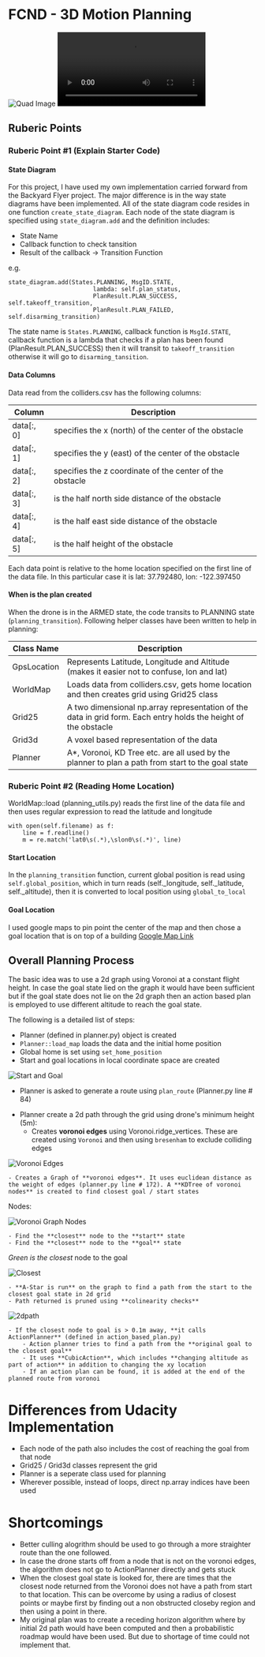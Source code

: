 # FCND - 3D Motion Planning

![Quad Image](./misc/enroute.png)
![Video](./misc/flight.mp4)

## Ruberic Points

### Ruberic Point #1 (Explain Starter Code)

#### State Diagram

For this project, I have used my own implementation carried forward from the Backyard Flyer project. The major difference is in the way state diagrams have been implemented. All of the state diagram code resides in one function `create_state_diagram`. Each node of the state diagram is specified using `state_diagram.add` and the definition includes:

- State Name   
- Callback function to check tansition   
- Result of the callback -> Transition Function   

e.g.

```
state_diagram.add(States.PLANNING, MsgID.STATE, 
                        lambda: self.plan_status,
                        PlanResult.PLAN_SUCCESS, self.takeoff_transition,
                        PlanResult.PLAN_FAILED, self.disarming_transition)
```

The state name is `States.PLANNING`, callback function is `MsgId.STATE`, callback function is a lambda that checks if a plan has been found (PlanResult.PLAN_SUCCESS) then it will transit to `takeoff_transition` otherwise it will go to `disarming_tansition`.

#### Data Columns

Data read from the colliders.csv has the following columns:

| Column | Description|
|-|-|
|data[:, 0]| specifies the x (north) of the center of the obstacle|
|data[:, 1]| specifies the y (east) of the center of the obstacle|
|data[:, 2]| specifies the z coordinate of the center of the obstacle|
|data[:, 3]| is the half north side distance of the obstacle|
|data[:, 4]| is the half east side distance of the obstacle|
|data[:, 5]| is the half height of the obstacle|

Each data point is relative to the home location specified on the first line of the data file. In this particular case it is lat: 37.792480, lon: -122.397450

#### When is the plan created

When the drone is in the ARMED state, the code transits to PLANNING state (`planning_transition`). Following helper classes have been written to help in planning:

|Class Name  |Description|
|------------|-----------|
|GpsLocation |Represents Latitude, Longitude and Altitude (makes it easier not to confuse, lon and lat)|
|WorldMap |Loads data from colliders.csv, gets home location and then creates grid using Grid25 class|
|Grid25|A two dimensional np.array representation of the data in grid form. Each entry holds the height of the obstacle|
|Grid3d|A voxel based representation of the data|
|Planner|A*, Voronoi, KD Tree etc. are all used by the planner to plan a path from start to the goal state|

### Ruberic Point #2 (Reading Home Location)

WorldMap::load (planning_utils.py) reads the first line of the data file and then uses regular expression to read the latitude and longitude

```
with open(self.filename) as f:
    line = f.readline()
    m = re.match('lat0\s(.*),\slon0\s(.*)', line)
```

#### Start Location

In the `planning_transition` function, current global position is read using `self.global_position`, which in turn reads (self._longitude, self._latitude, self._altitude), then it is converted to local position using `global_to_local`


#### Goal Location

I used google maps to pin point the center of the map and then chose a goal location that is on top of a building [Google Map Link](https://goo.gl/maps/vAw9Hj2sjo82)


## Overall Planning Process

The basic idea was to use a 2d graph using Voronoi at a constant flight height. In case the goal state lied on the graph it would have been sufficient but if the goal state does not lie on the 2d graph then an action based plan is employed to use different altitude to reach the goal state.

The following is a detailed list of steps:

- Planner (defined in planner.py) object is created 
- `Planner::load_map` loads the data and the initial home position
- Global home is set using `set_home_position`
- Start and goal locations in local coordinate space are created

![Start and Goal](./misc/start_goal.png)

- Planner is asked to generate a route using `plan_route` (Planner.py line # 84)
* Planner create a 2d path through the grid using drone's minimum height (5m):
    - Creates **voronoi edges** using Voronoi.ridge_vertices. These are created using `Voronoi` and then using `bresenham` to exclude colliding edges

![Voronoi Edges](./misc/voronoi.png)

    - Creates a Graph of **voronoi edges**. It uses euclidean distance as the weight of edges (planner.py line # 172). A **KDTree of voronoi nodes** is created to find closest goal / start states

Nodes:

![Voronoi Graph Nodes](./misc/voronoi_nodes.png)

    - Find the **closest** node to the **start** state
    - Find the **closest** node to the **goal** state

*Green is the closest* node to the goal

![Closest](./misc/closest.png)

    - **A-Star is run** on the graph to find a path from the start to the closest goal state in 2d grid
    - Path returned is pruned using **colinearity checks**

![2dpath](./misc/2dpath.png)

    - If the closest node to goal is > 0.1m away, **it calls ActionPlanner** (defined in action_based_plan.py)
        - Action planner tries to find a path from the **original goal to the closest goal**
        - It uses **CubicAction**, which includes **changing altitude as part of action** in addition to changing the xy location
        - If an action plan can be found, it is added at the end of the planned route from voronoi

# Differences from Udacity Implementation

- Each node of the path also includes the cost of reaching the goal from that node
- Grid25 / Grid3d classes represent the grid
- Planner is a seperate class used for planning
- Wherever possible, instead of loops, direct np.array indices have been used

# Shortcomings

- Better culling alogrithm should be used to go through a more straighter route than the one followed.
- In case the drone starts off from a node that is not on the voronoi edges, the algorithm does not go to ActionPlanner directly and gets stuck
- When the closest goal state is looked for, there are times that the closest node returned from the Voronoi does not have a path from start to that location. This can be overcome by using a radius of closest points or maybe first by finding out a non obstructed closeby region and then using a point in there.
- My original plan was to create a receding horizon algorithm where by initial 2d path would have been computed and then a probabilistic roadmap would have been used. But due to shortage of time could not implement that.
